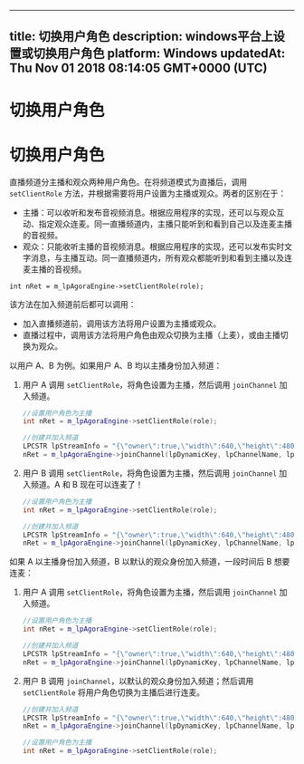 
---
title: 切换用户角色
description: windows平台上设置或切换用户角色
platform: Windows
updatedAt: Thu Nov 01 2018 08:14:05 GMT+0000 (UTC)
---
# 切换用户角色
# 切换用户角色
直播频道分主播和观众两种用户角色。在将频道模式为直播后，调用 <code>setClientRole</code> 方法，并根据需要将用户设置为主播或观众。两者的区别在于：

-   主播：可以收听和发布音视频消息。根据应用程序的实现，还可以与观众互动、指定观众连麦。同一直播频道内，主播只能听到和看到自己以及连麦主播的音视频。
-   观众：只能收听主播的音视频消息。根据应用程序的实现，还可以发布实时文字消息，与主播互动。同一直播频道内，所有观众都能听到和看到主播以及连麦主播的音视频。

```
int nRet = m_lpAgoraEngine->setClientRole(role);
```

该方法在加入频道前后都可以调用：

- 加入直播频道前，调用该方法将用户设置为主播或观众。
- 直播过程中，调用该方法将用户角色由观众切换为主播（上麦），或由主播切换为观众。

以用户 A、B 为例。如果用户 A、B 均以主播身份加入频道：

1. 用户 A 调用 `setClientRole`，将角色设置为主播，然后调用 `joinChannel` 加入频道。

   ```cpp
   //设置用户角色为主播
   int nRet = m_lpAgoraEngine->setClientRole(role);
   
   //创建并加入频道
   LPCSTR lpStreamInfo = "{\"owner\":true,\"width\":640,\"height\":480,\"bitrate\":500}";
   nRet = m_lpAgoraEngine->joinChannel(lpDynamicKey, lpChannelName, lpStreamInfo, nUID);
   ```

2. 用户 B 调用 `setClientRole`，将角色设置为主播，然后调用 `joinChannel` 加入频道。A 和 B 现在可以连麦了！

   ```cpp
   //设置用户角色为主播
   int nRet = m_lpAgoraEngine->setClientRole(role);
   
   //创建并加入频道
   LPCSTR lpStreamInfo = "{\"owner\":true,\"width\":640,\"height\":480,\"bitrate\":500}";
   nRet = m_lpAgoraEngine->joinChannel(lpDynamicKey, lpChannelName, lpStreamInfo, nUID);
   ```

如果 A 以主播身份加入频道，B 以默认的观众身份加入频道，一段时间后  B 想要连麦：

1. 用户 A 调用 `setClientRole`，将角色设置为主播，然后调用 `joinChannel` 加入频道。

   ```cpp
   //设置用户角色为主播
   int nRet = m_lpAgoraEngine->setClientRole(role);
   
   //创建并加入频道
   LPCSTR lpStreamInfo = "{\"owner\":true,\"width\":640,\"height\":480,\"bitrate\":500}";
   nRet = m_lpAgoraEngine->joinChannel(lpDynamicKey, lpChannelName, lpStreamInfo, nUID);
   ```

2. 用户 B 调用 `joinChannel`，以默认的观众身份加入频道；然后调用 `setClientRole` 将用户角色切换为主播后进行连麦。

	```cpp
	//创建并加入频道
	LPCSTR lpStreamInfo = "{\"owner\":true,\"width\":640,\"height\":480,\"bitrate\":500}";
	nRet = m_lpAgoraEngine->joinChannel(lpDynamicKey, lpChannelName, lpStreamInfo, nUID);

	//设置用户角色为主播
	int nRet = m_lpAgoraEngine->setClientRole(role);
	```
